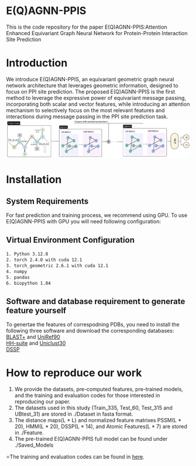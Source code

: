 # E(Q)AGNN-PPIS

This is the code repository for the paper E(Q)AGNN-PPIS:Attention Enhanced Equivariant Graph Neural Network for Protein-Protein Interaction Site Prediction

# Introduction

We introduce E(Q)AGNN-PPIS, an equivariant geometric graph neural network architecture that leverages geometric information, designed to focus on PPI site prediction. The proposed E(Q)AGNN-PPIS is the first method to leverage the expressive power of equivariant message passing, incorporating both scalar and vector features, while introducing an attention mechanism to selectively focus on the most relevant features and interactions during message passing in the PPI site prediction task.
![E(Q)AGNN-PPIS_framework](https://github.com/ainimesh/EQAGNN-PPIS/blob/main/Images/Model.png)

# Installation

## System Requirements 

For fast prediction and training process, we recommend using GPU. To use E(Q)AGNN-PPIS with GPU you will need following configuration:

## Virtual Environment Configuration

    1. Python 3.12.8
    2. torch 2.4.0 with cuda 12.1
    3. torch_geometric 2.6.1 with cuda 12.1
    4. numpy
    5. pandas 
    6. biopython 1.84

## Software and database requirement to generate feature yourself
To genertae the features of correspodning PDBs, you need to install the following three software and download the corresponding databases:  
[BLAST+](https://ftp.ncbi.nlm.nih.gov/blast/executables/blast+/LATEST/) and [UniRef90](https://www.uniprot.org/downloads)  
[HH-suite](https://github.com/soedinglab/hh-suite) and [Uniclust30](https://uniclust.mmseqs.com/)  
[DSSP](https://github.com/cmbi/dssp)  

# How to reproduce our work
1. We provide the datasets, pre-computed features, pre-trained models, and the training and evaluation codes for those interested in reproducing our paper.
2. The datasets used in this study (Train_335, Test_60, Test_315 and UBtest_31) are stored in ./Dataset in fasta format.  
3. The distance maps(L * L) and normalized feature matrixes PSSM(L * 20), HMM(L * 20), DSSP(L * 14), and Atomic Features(L * 7) are stored in ./Feature.
4. The pre-trained E(Q)AGNN-PPIS full model can be found under ./Saved_Models

:star:The training and evaluation codes can be found in [here](https://github.com/ainimesh/EQAGNN-PPIS).

